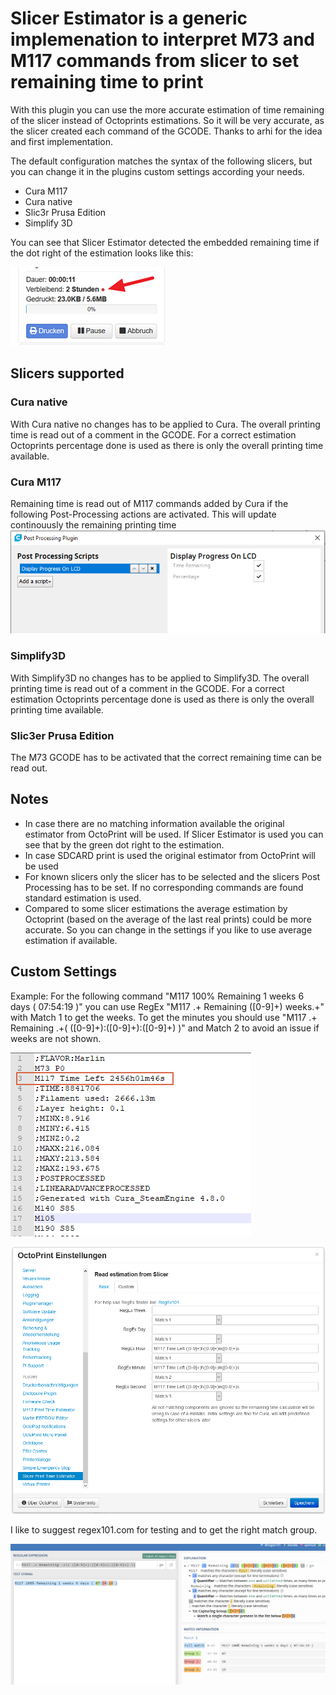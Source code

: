# Slicer Estimator is a generic implemenation to interpret M73 and M117 commands from slicer to set remaining time to print
With this plugin you can use the more accurate estimation of time remaining of the slicer instead of Octoprints estimations. So it will be very accurate, as the slicer created each command of the GCODE. Thanks to arhi for the idea and first implementation.

The default configuration matches the syntax of the following slicers, but you can change it in the plugins custom settings according your needs.

* Cura M117
* Cura native
* Slic3r Prusa Edition
* Simplify 3D

You can see that Slicer Estimator detected the embedded remaining time if the dot right of the estimation looks like this:

![](images/OctoPrint-estimator_dot.png)

## Slicers supported

### Cura native
With Cura native no changes has to be applied to Cura. The overall printing time is read out of a comment in the GCODE. For a correct estimation Octoprints percentage done is used as there is only the overall printing time available.
### Cura M117
Remaining time is read out of M117 commands added by Cura if the following Post-Processing actions are activated. This will update continouusly the remaining printing time
![](images/Cura.png)

### Simplify3D
With Simplify3D no changes has to be applied to Simplify3D. The overall printing time is read out of a comment in the GCODE. For a correct estimation Octoprints percentage done is used as there is only the overall printing time available.

### Slic3er Prusa Edition
The M73 GCODE has to be activated that the correct remaining time can be read out.

## Notes
 * In case there are no matching information available the original estimator from OctoPrint will be used. If Slicer Estimator is used you can see that by the green dot right to the estimation.
 * In case SDCARD print is used the original estimator from OctoPrint will be used
 * For known slicers only the slicer has to be selected and the slicers Post Processing has to be set. If no corresponding commands are found standard estimation is used.
 * Compared to some slicer estimations the average estimation by Octoprint (based on the average of the last real prints) could be more accurate. So you can change in the settings if you like to use average estimation if available.

## Custom Settings
Example: For the following command "M117 100% Remaining 1 weeks 6 days ( 07:54:19 )" you can use RegEx "M117 .+ Remaining ([0-9]+) weeks.+" with Match 1 to get the weeks. To get the minutes you should use "M117 .+ Remaining .+\( ([0-9]+):([0-9]+):([0-9]+) \)" and Match 2 to avoid an issue if weeks are not shown. 

 
![](images/Gcode.png)

![](images/Settings_Custom.png)

I like to suggest regex101.com for testing and to get the right match group.

![](images/RegEx.png)
